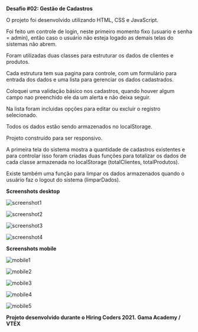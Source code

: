 <b>Desafio #02: Gestão de Cadastros</b>

O projeto foi desenvolvido utilizando HTML, CSS e JavaScript.

Foi feito um controle de login, neste primeiro momento fixo (usuario e senha = admin), então caso o usuário não esteja logado as demais telas do sistemas não abrem.

Foram utilizadas duas classes para estruturar os dados de clientes e produtos.

Cada estrutura tem sua pagina para controle, com um formulário para entrada dos dados e uma lista para gerenciar os dados cadastrados.

Coloquei uma validação básico nos cadastros, quando houver algum campo nao preenchido ele da um alerta e não deixa seguir.

Na lista foram incluidas opções para editar ou excluir o registro selecionado.

Todos os dados estão sendo armazenados no localStorage.

Projeto construído para ser responsivo.

A primeira tela do sistema mostra a quantidade de cadastros existentes e para controlar isso foram criadas duas funções para totalizar os dados de cada classe armazenada no localStorage (totalClientes, totalProdutos).

Existe também uma função para limpar os dados armazenados quando o usuário faz o logout do sistema (limparDados).



<b>Screenshots desktop</b>

![screenshot1](./images/screenshot1.png)


![screenshot2](./images/screenshot2.png)


![screenshot3](./images/screenshot3.png)


![screenshot4](./images/screenshot4.png)


<b>Screenshots mobile</b>

![mobile1](./images/mobile1.png)


![mobile2](./images/mobile2.png)


![mobile3](./images/mobile3.png)


![mobile4](./images/mobile4.png)


![mobile5](./images/mobile5.png)


<b>Projeto desenvolvido durante o Hiring Coders 2021.</b>
<b>Gama Academy / VTEX</b>